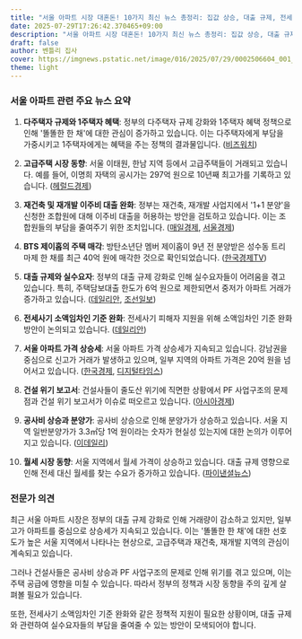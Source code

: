 ```yaml
---
title: "서울 아파트 시장 대혼돈! 10가지 최신 뉴스 총정리: 집값 상승, 대출 규제, 전세 사기, 공사비 폭등까지 - 당신의 미래를 좌우할 부동산 정보!"
date: 2025-07-29T17:26:42.370465+09:00
description: "서울 아파트 시장 대혼돈! 10가지 최신 뉴스 총정리: 집값 상승, 대출 규제, 전세 사기, 공사비 폭등까지 - 당신의 미래를 좌우할 부동산 정보!"
draft: false
author: 벤틀리 집사
cover: https://imgnews.pstatic.net/image/016/2025/07/29/0002506604_001_20250729163507603.jpg?type=nf142_103
theme: light
---
```


### 서울 아파트 관련 주요 뉴스 요약

1. **다주택자 규제와 1주택자 혜택**: 정부의 다주택자 규제 강화와 1주택자 혜택 정책으로 인해 '똘똘한 한 채'에 대한 관심이 증가하고 있습니다. 이는 다주택자에게 부담을 가중시키고 1주택자에게는 혜택을 주는 정책의 결과물입니다. ([비즈워치](https://n.news.naver.com/article/648/0000038288))

2. **고급주택 시장 동향**: 서울 이태원, 한남 지역 등에서 고급주택들이 거래되고 있습니다. 예를 들어, 이명희 자택의 공시가는 297억 원으로 10년째 최고가를 기록하고 있습니다. ([헤럴드경제](https://n.news.naver.com/article/016/0002506604))

3. **재건축 및 재개발 이주비 대출 완화**: 정부는 재건축, 재개발 사업지에서 '1+1 분양'을 신청한 조합원에 대해 이주비 대출을 허용하는 방안을 검토하고 있습니다. 이는 조합원들의 부담을 줄여주기 위한 조치입니다. ([매일경제](https://n.news.naver.com/article/009/0005532525), [서울경제](https://n.news.naver.com/article/011/0004514573))

4. **BTS 제이홉의 주택 매각**: 방탄소년단 멤버 제이홉이 9년 전 분양받은 성수동 트리마제 한 채를 최근 40억 원에 매각한 것으로 확인되었습니다. ([한국경제TV](https://n.news.naver.com/article/215/0001218109))

5. **대출 규제와 실수요자**: 정부의 대출 규제 강화로 인해 실수요자들이 어려움을 겪고 있습니다. 특히, 주택담보대출 한도가 6억 원으로 제한되면서 중저가 아파트 거래가 증가하고 있습니다. ([데일리안](https://n.news.naver.com/article/119/0002984699), [조선일보](https://n.news.naver.com/article/023/0003919898))

6. **전세사기 소액임차인 기준 완화**: 전세사기 피해자 지원을 위해 소액임차인 기준 완화 방안이 논의되고 있습니다. ([데일리안](https://n.news.naver.com/article/119/0002984710))

7. **서울 아파트 가격 상승세**: 서울 아파트 가격 상승세가 지속되고 있습니다. 강남권을 중심으로 신고가 거래가 발생하고 있으며, 일부 지역의 아파트 가격은 20억 원을 넘어서고 있습니다. ([한국경제](https://n.news.naver.com/article/015/0005163854), [디지털타임스](https://n.news.naver.com/article/029/0002971719))

8. **건설 위기 보고서**: 건설사들이 줄도산 위기에 직면한 상황에서 PF 사업구조의 문제점과 건설 위기 보고서가 이슈로 떠오르고 있습니다. ([아시아경제](https://n.news.naver.com/article/277/0005629259))

9. **공사비 상승과 분양가**: 공사비 상승으로 인해 분양가가 상승하고 있습니다. 서울 지역 일반분양가가 3.3㎡당 1억 원이라는 숫자가 현실성 있는지에 대한 논의가 이루어지고 있습니다. ([이데일리](https://n.news.naver.com/article/018/0006075742))

10. **월세 시장 동향**: 서울 지역에서 월세 가격이 상승하고 있습니다. 대출 규제 영향으로 인해 전세 대신 월세를 찾는 수요가 증가하고 있습니다. ([파이낸셜뉴스](https://n.news.naver.com/article/014/0005383632))

### 전문가 의견

최근 서울 아파트 시장은 정부의 대출 규제 강화로 인해 거래량이 감소하고 있지만, 일부 고가 아파트를 중심으로 상승세가 지속되고 있습니다. 이는 '똘똘한 한 채'에 대한 선호도가 높은 서울 지역에서 나타나는 현상으로, 고급주택과 재건축, 재개발 지역의 관심이 계속되고 있습니다.

그러나 건설사들은 공사비 상승과 PF 사업구조의 문제로 인해 위기를 겪고 있으며, 이는 주택 공급에 영향을 미칠 수 있습니다. 따라서 정부의 정책과 시장 동향을 주의 깊게 살펴볼 필요가 있습니다.

또한, 전세사기 소액임차인 기준 완화와 같은 정책적 지원이 필요한 상황이며, 대출 규제와 관련하여 실수요자들의 부담을 줄여줄 수 있는 방안이 모색되어야 합니다.